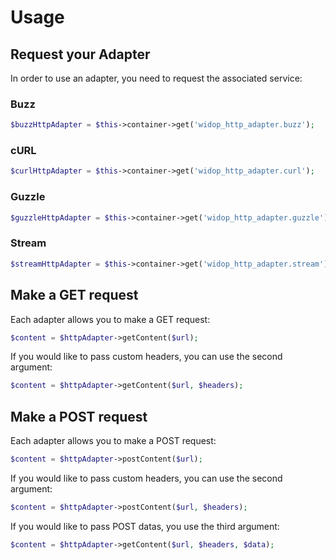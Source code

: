 # Usage

## Request your Adapter

In order to use an adapter, you need to request the associated service:

### Buzz

``` php
$buzzHttpAdapter = $this->container->get('widop_http_adapter.buzz');
```

### cURL

``` php
$curlHttpAdapter = $this->container->get('widop_http_adapter.curl');
```

### Guzzle

``` php
$guzzleHttpAdapter = $this->container->get('widop_http_adapter.guzzle');
```

### Stream

``` php
$streamHttpAdapter = $this->container->get('widop_http_adapter.stream');
```

## Make a GET request

Each adapter allows you to make a GET request:

``` php
$content = $httpAdapter->getContent($url);
```

If you would like to pass custom headers, you can use the second argument:

``` php
$content = $httpAdapter->getContent($url, $headers);
```

## Make a POST request

Each adapter allows you to make a POST request:

``` php
$content = $httpAdapter->postContent($url);
```

If you would like to pass custom headers, you can use the second argument:

``` php
$content = $httpAdapter->postContent($url, $headers);
```

If you would like to pass POST datas, you use the third argument:

``` php
$content = $httpAdapter->getContent($url, $headers, $data);
```
